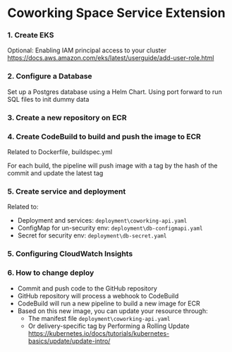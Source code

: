 # Coworking Space Service Extension

### 1. Create EKS
Optional: Enabling IAM principal access to your cluster
https://docs.aws.amazon.com/eks/latest/userguide/add-user-role.html

### 2. Configure a Database
Set up a Postgres database using a Helm Chart. Using port forward to run SQL files to init dummy data

### 3. Create a new repository on ECR 
### 4. Create CodeBuild to build and push the image to ECR
Related to Dockerfile, buildspec.yml

For each build, the pipeline will push image with a tag by the hash of the commit and update the latest tag 

### 5. Create service and deployment
Related to:
- Deployment and services: `deployment\coworking-api.yaml`
- ConfigMap for un-security env: `deployment\db-configmapi.yaml`
- Secret for security env: `deployment\db-secret.yaml`

### 5. Configuring CloudWatch Insights

### 6. How to change deploy
- Commit and push code to the GitHub repository
- GitHub repository will process a webhook to CodeBuild
- CodeBuild will run a new pipeline to build a new image for ECR
- Based on this new image, you can update your resource through: 
    - The manifest file `deployment\coworking-api.yaml` 
    - Or delivery-specific tag by Performing a Rolling Update https://kubernetes.io/docs/tutorials/kubernetes-basics/update/update-intro/
